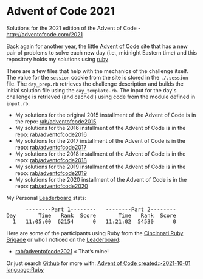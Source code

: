 # Advent of Code 2021 #

Solutions for the 2021 edition of the Advent of Code - http://adventofcode.com/2021

Back again for another year, the little [Advent of Code] site that has a new pair of problems to solve each new day (i.e., midnight Eastern time) and this repository holds my solutions using [ruby](http://ruby-lang.org)

There are a few files that help with the mechanics of the challenge itself. The value for the `session` cookie from the site is stored in the `./.session` file. The `day_prep.rb` retrieves the challenge description and builds the initial solution file using the `day_template.rb`. The input for the day's challenge is retrieved (and cached!) using code from the module defined in `input.rb`.

* My solutions for the original 2015 installment of the Advent of Code is in the repo: [rab/adventofcode2015](https://github.com/rab/adventofcode2015)
* My solutions for the 2016 installment of the Advent of Code is in the repo: [rab/adventofcode2016](https://github.com/rab/adventofcode2016)
* My solutions for the 2017 installment of the Advent of Code is in the repo: [rab/adventofcode2017](https://github.com/rab/adventofcode2017)
* My solutions for the 2018 installment of the Advent of Code is in the repo: [rab/adventofcode2018](https://github.com/rab/adventofcode2018)
* My solutions for the 2019 installment of the Advent of Code is in the repo: [rab/adventofcode2019](https://github.com/rab/adventofcode2019)
* My solutions for the 2020 installment of the Advent of Code is in the repo: [rab/adventofcode2020](https://github.com/rab/adventofcode2020)

My Personal [Leaderboard] stats:

<pre>
      --------Part 1--------   --------Part 2--------
Day       Time   Rank  Score       Time   Rank  Score
  1   11:05:00  62154      0   11:21:02  54530      0
</pre>

Here are some of the participants using Ruby from the [Cincinnati Ruby Brigade] or who I noticed on the [Leaderboard]:

* [rab/adventofcode2021](https://github.com/rab/adventofcode2021) &laquo;&nbsp;That&rsquo;s&nbsp;mine!

Or just search [Github] for more with: [Advent of Code created:>2021-10-01 language:Ruby](https://github.com/search?utf8=%E2%9C%93&q=Advent+of+Code+created%3A%3E2021-10-01+language%3ARuby&type=Repositories&ref=advsearch&l=Ruby)

[Advent of Code]: http://www.adventofcode.com/2021/
[Leaderboard]: http://www.adventofcode.com/2021/leaderboard
[Stats]: http://www.adventofcode.com/2021/stats
[Github]: http://github.com/
[Cincinnati Ruby Brigade]: http://cincyrb.com/
